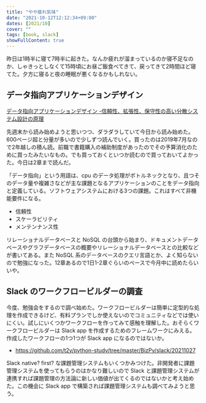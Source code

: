 ```yaml
---
title: "やや疲れ気味"
date: "2021-10-12T12:12:34+09:00"
dates: [2021/10]
cover: ""
tags: [book, slack]
showFullContent: true
---
```


昨日は1時半に寝て7時半に起きた。なんか疲れが溜まっているのか寝不足なのか、しゃきっとしなくて15時頃にお昼ご飯食べてきて、戻ってきて2時間ほど寝てた。夕方に寝ると夜の睡眠が悪くなるかもしれない。

## データ指向アプリケーションデザイン

[データ指向アプリケーションデザイン -信頼性、拡張性、保守性の高い分散システム設計の原理](https://www.oreilly.co.jp/books/9784873118703/)

先週末から読み始めようと思いつつ、ダラダラしていて今日から読み始めた。600ページ超と分量が多いので少しずつ読んでいく。買ったのは2019年7月なので2年越しの積ん読。前職で書籍購入の補助制度があったのでその予算消化のために買ったみたいなもの。でも買っておくといつか読むので買っておいてよかった。今日は2章まで読んだ。

「データ指向」という用語は、cpu のデータ処理がボトルネックとなり、且つそのデータ量や複雑さなどが主な課題となるアプリケーションのことをデータ指向と定義している。ソフトウェアシステムにおける3つの課題。これはすべて非機能要件になる。

* 信頼性
* スケーラビリティ
* メンテンナンス性

リレーショナルデータベースと NoSQL の台頭から始まり、ドキュメントデータベースやグラフデータベースの概要やリレーショナルデータベースとの比較などが書いてある。また NoSQL 系のデータベースのクエリ言語とか、よく知らないので勉強になった。12章あるので1日1-2章ぐらいのペースで今月中に読めたらいいや。

## Slack のワークフロービルダーの調査

今度、勉強会をするので調べ始めた。ワークフロービルダーは簡単に定型的な処理を作成できるけど、有料プランでしか使えないのでコミュニティなどでは使いにくい。試しにいくつかワークフローを作ってみて感触を理解した。おそらくワークフロービルダーは Slack app を作成するためのフレームワークにみえる。作成したワークフローの1つ1つが Slack app になるのではないか。

* https://github.com/t2y/python-study/tree/master/BizPy/slack/20211027

Slack native? first? な課題管理システムもいくつかみつけた。非開発者に課題管理システムを使ってもらうのはかなり難しいので Slack と課題管理システムが連携すれば課題管理の方法論に新しい価値が出てくるのではないかと考え始めた。この機会に Slack app で構築されば課題管理システムも調べてみようと思う。
